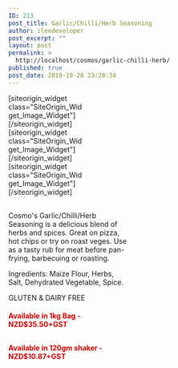 ```yaml
---
ID: 213
post_title: Garlic/Chilli/Herb Seasoning
author: ileedeveloper
post_excerpt: ""
layout: post
permalink: >
  http://localhost/cosmos/garlic-chilli-herb/
published: true
post_date: 2019-10-20 23:20:34
---
```

<div id="pl-213"  class="panel-layout" ><div id="pg-213-0"  class="panel-grid panel-no-style"  data-style="{&quot;background_image_attachment&quot;:false,&quot;background_display&quot;:&quot;tile&quot;,&quot;cell_alignment&quot;:&quot;flex-start&quot;}"  data-ratio="1"  data-ratio-direction="right" ><div id="pgc-213-0-0"  class="panel-grid-cell"  data-weight="0.33333333333333" ><div id="panel-213-0-0-0" class="so-panel widget widget_sow-image panel-first-child panel-last-child" data-index="0" data-style="{&quot;mobile_css&quot;:&quot;display: none;&quot;,&quot;background_image_attachment&quot;:false,&quot;background_display&quot;:&quot;tile&quot;}" ><div class="panel-widget-style panel-widget-style-for-213-0-0-0" >[siteorigin_widget class="SiteOrigin_Widget_Image_Widget"]<input type="hidden" value="{&quot;instance&quot;:{&quot;image&quot;:192,&quot;image_fallback&quot;:&quot;&quot;,&quot;size&quot;:&quot;full&quot;,&quot;align&quot;:&quot;right&quot;,&quot;title_align&quot;:&quot;default&quot;,&quot;title&quot;:&quot;&quot;,&quot;title_position&quot;:&quot;hidden&quot;,&quot;alt&quot;:&quot;Cosmo&#039;s Garlic Chilli Herb Label&quot;,&quot;url&quot;:&quot;&quot;,&quot;bound&quot;:true,&quot;_sow_form_id&quot;:&quot;1291007275daceabd146eb790460499&quot;,&quot;_sow_form_timestamp&quot;:&quot;1571871305125&quot;,&quot;new_window&quot;:false,&quot;full_width&quot;:false,&quot;so_sidebar_emulator_id&quot;:&quot;sow-image-21310000&quot;,&quot;option_name&quot;:&quot;widget_sow-image&quot;},&quot;args&quot;:{&quot;before_widget&quot;:&quot;&lt;div id=\&quot;panel-213-0-0-0\&quot; class=\&quot;so-panel widget widget_sow-image panel-first-child panel-last-child\&quot; data-index=\&quot;0\&quot; data-style=\&quot;{&amp;quot;mobile_css&amp;quot;:&amp;quot;display: none;&amp;quot;,&amp;quot;background_image_attachment&amp;quot;:false,&amp;quot;background_display&amp;quot;:&amp;quot;tile&amp;quot;}\&quot; &gt;&lt;div class=\&quot;panel-widget-style panel-widget-style-for-213-0-0-0\&quot; &gt;&quot;,&quot;after_widget&quot;:&quot;&lt;\/div&gt;&lt;\/div&gt;&quot;,&quot;before_title&quot;:&quot;&lt;h3 class=\&quot;widget-title\&quot;&gt;&quot;,&quot;after_title&quot;:&quot;&lt;\/h3&gt;&quot;,&quot;widget_id&quot;:&quot;widget-0-0-0&quot;}}" />[/siteorigin_widget]</div></div></div><div id="pgc-213-0-1"  class="panel-grid-cell"  data-weight="0.33333333333333" ><div id="panel-213-0-1-0" class="so-panel widget widget_sow-image panel-first-child panel-last-child" data-index="1" data-style="{&quot;background_image_attachment&quot;:false,&quot;background_display&quot;:&quot;tile&quot;}" >[siteorigin_widget class="SiteOrigin_Widget_Image_Widget"]<input type="hidden" value="{&quot;instance&quot;:{&quot;image&quot;:208,&quot;image_fallback&quot;:&quot;&quot;,&quot;size&quot;:&quot;full&quot;,&quot;align&quot;:&quot;center&quot;,&quot;title_align&quot;:&quot;default&quot;,&quot;title&quot;:&quot;&quot;,&quot;title_position&quot;:&quot;hidden&quot;,&quot;alt&quot;:&quot;Cosmo&#039;s Garlic Chilli Herb Products&quot;,&quot;url&quot;:&quot;&quot;,&quot;bound&quot;:true,&quot;_sow_form_id&quot;:&quot;21001133495daceac0bdabf047448164&quot;,&quot;_sow_form_timestamp&quot;:&quot;1571871313859&quot;,&quot;new_window&quot;:false,&quot;full_width&quot;:false,&quot;so_sidebar_emulator_id&quot;:&quot;sow-image-21310001&quot;,&quot;option_name&quot;:&quot;widget_sow-image&quot;},&quot;args&quot;:{&quot;before_widget&quot;:&quot;&lt;div id=\&quot;panel-213-0-1-0\&quot; class=\&quot;so-panel widget widget_sow-image panel-first-child panel-last-child\&quot; data-index=\&quot;1\&quot; data-style=\&quot;{&amp;quot;background_image_attachment&amp;quot;:false,&amp;quot;background_display&amp;quot;:&amp;quot;tile&amp;quot;}\&quot; &gt;&quot;,&quot;after_widget&quot;:&quot;&lt;\/div&gt;&quot;,&quot;before_title&quot;:&quot;&lt;h3 class=\&quot;widget-title\&quot;&gt;&quot;,&quot;after_title&quot;:&quot;&lt;\/h3&gt;&quot;,&quot;widget_id&quot;:&quot;widget-0-1-0&quot;}}" />[/siteorigin_widget]</div></div><div id="pgc-213-0-2"  class="panel-grid-cell"  data-weight="0.33333333333333" ><div id="panel-213-0-2-0" class="so-panel widget widget_sow-image panel-first-child panel-last-child" data-index="2" data-style="{&quot;background_image_attachment&quot;:false,&quot;background_display&quot;:&quot;tile&quot;}" >[siteorigin_widget class="SiteOrigin_Widget_Image_Widget"]<input type="hidden" value="{&quot;instance&quot;:{&quot;image&quot;:214,&quot;image_fallback&quot;:&quot;&quot;,&quot;size&quot;:&quot;full&quot;,&quot;align&quot;:&quot;left&quot;,&quot;title_align&quot;:&quot;default&quot;,&quot;title&quot;:&quot;&quot;,&quot;title_position&quot;:&quot;hidden&quot;,&quot;alt&quot;:&quot;Cosmo&#039;s Garlic Chilli Herb Nutrition&quot;,&quot;url&quot;:&quot;&quot;,&quot;bound&quot;:true,&quot;_sow_form_id&quot;:&quot;4143325905daceac436698425412483&quot;,&quot;_sow_form_timestamp&quot;:&quot;1571871331658&quot;,&quot;new_window&quot;:false,&quot;full_width&quot;:false,&quot;so_sidebar_emulator_id&quot;:&quot;sow-image-21310002&quot;,&quot;option_name&quot;:&quot;widget_sow-image&quot;},&quot;args&quot;:{&quot;before_widget&quot;:&quot;&lt;div id=\&quot;panel-213-0-2-0\&quot; class=\&quot;so-panel widget widget_sow-image panel-first-child panel-last-child\&quot; data-index=\&quot;2\&quot; data-style=\&quot;{&amp;quot;background_image_attachment&amp;quot;:false,&amp;quot;background_display&amp;quot;:&amp;quot;tile&amp;quot;}\&quot; &gt;&quot;,&quot;after_widget&quot;:&quot;&lt;\/div&gt;&quot;,&quot;before_title&quot;:&quot;&lt;h3 class=\&quot;widget-title\&quot;&gt;&quot;,&quot;after_title&quot;:&quot;&lt;\/h3&gt;&quot;,&quot;widget_id&quot;:&quot;widget-0-2-0&quot;}}" />[/siteorigin_widget]</div></div></div><div id="pg-213-1"  class="panel-grid panel-no-style"  data-style="{&quot;background_image_attachment&quot;:false,&quot;background_display&quot;:&quot;tile&quot;,&quot;cell_alignment&quot;:&quot;flex-start&quot;}" ><div id="pgc-213-1-0"  class="panel-grid-cell"  data-weight="0.5" ><div id="panel-213-1-0-0" class="so-panel widget widget_sow-editor panel-first-child panel-last-child" data-index="3" data-style="{&quot;background_image_attachment&quot;:false,&quot;background_display&quot;:&quot;tile&quot;}" ><div class="so-widget-sow-editor so-widget-sow-editor-base">
<div class="siteorigin-widget-tinymce textwidget">
	<p>Cosmo's Garlic/Chilli/Herb Seasoning is a delicious blend of herbs and spices. Great on pizza, hot chips or try on roast veges. Use as a tasty rub for meat before pan-frying, barbecuing or roasting.</p>
<p>Ingredients: Maize Flour, Herbs, Salt, Dehydrated Vegetable, Spice.</p>
<p>GLUTEN &amp; DAIRY FREE</p>
</div>
</div></div></div><div id="pgc-213-1-1"  class="panel-grid-cell"  data-weight="0.5" ><div id="panel-213-1-1-0" class="so-panel widget widget_sow-editor panel-first-child" data-index="4" data-style="{&quot;background_image_attachment&quot;:false,&quot;background_display&quot;:&quot;tile&quot;}" ><div class="so-widget-sow-editor so-widget-sow-editor-base">
<div class="siteorigin-widget-tinymce textwidget">
	<h4 style="color: #cd0300;">Available in 1kg Bag - NZD$35.50+GST</h4>
<div id='product-component-1571613934481'></div>
<script type="text/javascript">
/*< ![CDATA[*/
(function () {
  var scriptURL = 'https://sdks.shopifycdn.com/buy-button/latest/buy-button-storefront.min.js';
  if (window.ShopifyBuy) {
    if (window.ShopifyBuy.UI) {
      ShopifyBuyInit();
    } else {
      loadScript();
    }
  } else {
    loadScript();
  }
  function loadScript() {
    var script = document.createElement('script');
    script.async = true;
    script.src = scriptURL;
    (document.getElementsByTagName('head')[0] || document.getElementsByTagName('body')[0]).appendChild(script);
    script.onload = ShopifyBuyInit;
  }
  function ShopifyBuyInit() {
    var client = ShopifyBuy.buildClient({
      domain: 'jayen-food-concepts-ltd.myshopify.com',
      storefrontAccessToken: 'c8f5d72c9bb536a9d348334b68effe99',
    });
    ShopifyBuy.UI.onReady(client).then(function (ui) {
      ui.createComponent('product', {
        id: '1082441990188',
        node: document.getElementById('product-component-1571613934481'),
        moneyFormat: '%24%7B%7Bamount%7D%7D',
        options: {
  "product": {
    "styles": {
      "product": {
        "@media (min-width: 601px)": {
          "max-width": "calc(25% - 20px)",
          "margin-left": "20px",
          "margin-bottom": "50px"
        },
        "text-align": "left"
      },
      "button": {
        "font-weight": "bold",
        "font-size": "13px",
        "padding-top": "14.5px",
        "padding-bottom": "14.5px",
        ":hover": {
          "background-color": "#ff0500"
        },
        "background-color": "#cd0300",
        ":focus": {
          "background-color": "#ff0500"
        },
        "border-radius": "5px",
        "padding-left": "25px",
        "padding-right": "25px"
      },
      "quantityInput": {
        "font-size": "13px",
        "padding-top": "14.5px",
        "padding-bottom": "14.5px"
      },
      "description": {
        "font-size": "15px"
      }
    },
    "contents": {
      "img": false,
      "title": false,
      "price": false
    }
  },
  "productSet": {
    "styles": {
      "products": {
        "@media (min-width: 601px)": {
          "margin-left": "-20px"
        }
      }
    }
  },
  "modalProduct": {
    "contents": {
      "img": false,
      "imgWithCarousel": true,
      "button": false,
      "buttonWithQuantity": true
    },
    "styles": {
      "product": {
        "@media (min-width: 601px)": {
          "max-width": "100%",
          "margin-left": "0px",
          "margin-bottom": "0px"
        }
      },
      "button": {
        "font-weight": "bold",
        "font-size": "13px",
        "padding-top": "14.5px",
        "padding-bottom": "14.5px",
        ":hover": {
          "background-color": "#ff0500"
        },
        "background-color": "#cd0300",
        ":focus": {
          "background-color": "#ff0500"
        },
        "border-radius": "5px",
        "padding-left": "25px",
        "padding-right": "25px"
      },
      "quantityInput": {
        "font-size": "13px",
        "padding-top": "14.5px",
        "padding-bottom": "14.5px"
      },
      "description": {
        "font-size": "15px"
      }
    }
  },
  "cart": {
    "styles": {
      "button": {
        "font-weight": "bold",
        "font-size": "13px",
        "padding-top": "14.5px",
        "padding-bottom": "14.5px",
        ":hover": {
          "background-color": "#ff0500"
        },
        "background-color": "#cd0300",
        ":focus": {
          "background-color": "#ff0500"
        },
        "border-radius": "5px"
      },
      "title": {
        "color": "#4c4c4c"
      },
      "header": {
        "color": "#4c4c4c"
      },
      "lineItems": {
        "color": "#4c4c4c"
      },
      "subtotalText": {
        "color": "#4c4c4c"
      },
      "subtotal": {
        "color": "#4c4c4c"
      },
      "notice": {
        "color": "#4c4c4c"
      },
      "currency": {
        "color": "#4c4c4c"
      },
      "close": {
        "color": "#4c4c4c",
        ":hover": {
          "color": "#4c4c4c"
        }
      },
      "empty": {
        "color": "#4c4c4c"
      },
      "noteDescription": {
        "color": "#4c4c4c"
      },
      "discountText": {
        "color": "#4c4c4c"
      },
      "discountIcon": {
        "fill": "#4c4c4c"
      },
      "discountAmount": {
        "color": "#4c4c4c"
      }
    }
  },
  "toggle": {
    "styles": {
      "toggle": {
        "font-weight": "bold",
        "background-color": "#cd0300",
        ":hover": {
          "background-color": "#ff0500"
        },
        ":focus": {
          "background-color": "#ff0500"
        }
      },
      "count": {
        "font-size": "13px"
      }
    }
  },
  "lineItem": {
    "styles": {
      "variantTitle": {
        "color": "#4c4c4c"
      },
      "title": {
        "color": "#4c4c4c"
      },
      "price": {
        "color": "#4c4c4c"
      },
      "fullPrice": {
        "color": "#4c4c4c"
      },
      "discount": {
        "color": "#4c4c4c"
      },
      "discountIcon": {
        "fill": "#4c4c4c"
      },
      "quantity": {
        "color": "#4c4c4c"
      },
      "quantityIncrement": {
        "color": "#4c4c4c",
        "border-color": "#4c4c4c"
      },
      "quantityDecrement": {
        "color": "#4c4c4c",
        "border-color": "#4c4c4c"
      },
      "quantityInput": {
        "color": "#4c4c4c",
        "border-color": "#4c4c4c"
      }
    }
  }
},
      });
    });
  }
})();
/*]]>*/
</script></div>
</div></div><div id="panel-213-1-1-1" class="so-panel widget widget_sow-editor panel-last-child" data-index="5" data-style="{&quot;background_image_attachment&quot;:false,&quot;background_display&quot;:&quot;tile&quot;}" ><div class="so-widget-sow-editor so-widget-sow-editor-base">
<div class="siteorigin-widget-tinymce textwidget">
	<h4 style="color: #cd0300;">Available in 120gm shaker - NZD$10.87+GST</h4>
<div id='product-component-1571613969069'></div>
<script type="text/javascript">
/*< ![CDATA[*/
(function () {
  var scriptURL = 'https://sdks.shopifycdn.com/buy-button/latest/buy-button-storefront.min.js';
  if (window.ShopifyBuy) {
    if (window.ShopifyBuy.UI) {
      ShopifyBuyInit();
    } else {
      loadScript();
    }
  } else {
    loadScript();
  }
  function loadScript() {
    var script = document.createElement('script');
    script.async = true;
    script.src = scriptURL;
    (document.getElementsByTagName('head')[0] || document.getElementsByTagName('body')[0]).appendChild(script);
    script.onload = ShopifyBuyInit;
  }
  function ShopifyBuyInit() {
    var client = ShopifyBuy.buildClient({
      domain: 'jayen-food-concepts-ltd.myshopify.com',
      storefrontAccessToken: 'c8f5d72c9bb536a9d348334b68effe99',
    });
    ShopifyBuy.UI.onReady(client).then(function (ui) {
      ui.createComponent('product', {
        id: '4164698374275',
        node: document.getElementById('product-component-1571613969069'),
        moneyFormat: '%24%7B%7Bamount%7D%7D',
        options: {
  "product": {
    "styles": {
      "product": {
        "@media (min-width: 601px)": {
          "max-width": "calc(25% - 20px)",
          "margin-left": "20px",
          "margin-bottom": "50px"
        },
        "text-align": "left"
      },
      "button": {
        "font-weight": "bold",
        "font-size": "13px",
        "padding-top": "14.5px",
        "padding-bottom": "14.5px",
        ":hover": {
          "background-color": "#ff0500"
        },
        "background-color": "#cd0300",
        ":focus": {
          "background-color": "#ff0500"
        },
        "border-radius": "5px",
        "padding-left": "25px",
        "padding-right": "25px"
      },
      "quantityInput": {
        "font-size": "13px",
        "padding-top": "14.5px",
        "padding-bottom": "14.5px"
      },
      "description": {
        "font-size": "15px"
      }
    },
    "contents": {
      "img": false,
      "title": false,
      "price": false
    }
  },
  "productSet": {
    "styles": {
      "products": {
        "@media (min-width: 601px)": {
          "margin-left": "-20px"
        }
      }
    }
  },
  "modalProduct": {
    "contents": {
      "img": false,
      "imgWithCarousel": true,
      "button": false,
      "buttonWithQuantity": true
    },
    "styles": {
      "product": {
        "@media (min-width: 601px)": {
          "max-width": "100%",
          "margin-left": "0px",
          "margin-bottom": "0px"
        }
      },
      "button": {
        "font-weight": "bold",
        "font-size": "13px",
        "padding-top": "14.5px",
        "padding-bottom": "14.5px",
        ":hover": {
          "background-color": "#ff0500"
        },
        "background-color": "#cd0300",
        ":focus": {
          "background-color": "#ff0500"
        },
        "border-radius": "5px",
        "padding-left": "25px",
        "padding-right": "25px"
      },
      "quantityInput": {
        "font-size": "13px",
        "padding-top": "14.5px",
        "padding-bottom": "14.5px"
      },
      "description": {
        "font-size": "15px"
      }
    }
  },
  "cart": {
    "styles": {
      "button": {
        "font-weight": "bold",
        "font-size": "13px",
        "padding-top": "14.5px",
        "padding-bottom": "14.5px",
        ":hover": {
          "background-color": "#ff0500"
        },
        "background-color": "#cd0300",
        ":focus": {
          "background-color": "#ff0500"
        },
        "border-radius": "5px"
      },
      "title": {
        "color": "#4c4c4c"
      },
      "header": {
        "color": "#4c4c4c"
      },
      "lineItems": {
        "color": "#4c4c4c"
      },
      "subtotalText": {
        "color": "#4c4c4c"
      },
      "subtotal": {
        "color": "#4c4c4c"
      },
      "notice": {
        "color": "#4c4c4c"
      },
      "currency": {
        "color": "#4c4c4c"
      },
      "close": {
        "color": "#4c4c4c",
        ":hover": {
          "color": "#4c4c4c"
        }
      },
      "empty": {
        "color": "#4c4c4c"
      },
      "noteDescription": {
        "color": "#4c4c4c"
      },
      "discountText": {
        "color": "#4c4c4c"
      },
      "discountIcon": {
        "fill": "#4c4c4c"
      },
      "discountAmount": {
        "color": "#4c4c4c"
      }
    }
  },
  "toggle": {
    "styles": {
      "toggle": {
        "font-weight": "bold",
        "background-color": "#cd0300",
        ":hover": {
          "background-color": "#ff0500"
        },
        ":focus": {
          "background-color": "#ff0500"
        }
      },
      "count": {
        "font-size": "13px"
      }
    }
  },
  "lineItem": {
    "styles": {
      "variantTitle": {
        "color": "#4c4c4c"
      },
      "title": {
        "color": "#4c4c4c"
      },
      "price": {
        "color": "#4c4c4c"
      },
      "fullPrice": {
        "color": "#4c4c4c"
      },
      "discount": {
        "color": "#4c4c4c"
      },
      "discountIcon": {
        "fill": "#4c4c4c"
      },
      "quantity": {
        "color": "#4c4c4c"
      },
      "quantityIncrement": {
        "color": "#4c4c4c",
        "border-color": "#4c4c4c"
      },
      "quantityDecrement": {
        "color": "#4c4c4c",
        "border-color": "#4c4c4c"
      },
      "quantityInput": {
        "color": "#4c4c4c",
        "border-color": "#4c4c4c"
      }
    }
  }
},
      });
    });
  }
})();
/*]]>*/
</script></div>
</div></div></div></div></div>

<style type="text/css" class="panels-style" data-panels-style-for-post="213">@import url(http://localhost/cosmos/wp-content/plugins/siteorigin-panels/css/front-flex.min.css); #pgc-213-0-0 , #pgc-213-0-1 , #pgc-213-0-2 { width:33.3333%;width:calc(33.3333% - ( 0.66666666666667 * 30px ) ) } #pl-213 #panel-213-0-0-0 , #pl-213 #panel-213-0-1-0 , #pl-213 #panel-213-0-2-0 , #pl-213 #panel-213-1-0-0 , #pl-213 #panel-213-1-1-0 , #pl-213 #panel-213-1-1-1 {  } #pg-213-0 , #pl-213 .so-panel { margin-bottom:30px } #pgc-213-1-0 , #pgc-213-1-1 { width:50%;width:calc(50% - ( 0.5 * 30px ) ) } #pl-213 .so-panel:last-child { margin-bottom:0px } #pg-213-0.panel-no-style, #pg-213-0.panel-has-style > .panel-row-style , #pg-213-1.panel-no-style, #pg-213-1.panel-has-style > .panel-row-style { -webkit-align-items:flex-start;align-items:flex-start } @media (max-width:780px){ #pg-213-0.panel-no-style, #pg-213-0.panel-has-style > .panel-row-style , #pg-213-1.panel-no-style, #pg-213-1.panel-has-style > .panel-row-style { -webkit-flex-direction:column;-ms-flex-direction:column;flex-direction:column } #pg-213-0 .panel-grid-cell , #pg-213-1 .panel-grid-cell { margin-right:0 } #pg-213-0 .panel-grid-cell , #pg-213-1 .panel-grid-cell { width:100% } #pgc-213-0-0 , #pgc-213-0-1 , #pgc-213-1-0 { margin-bottom:30px } #pl-213 .panel-grid-cell { padding:0 } #pl-213 .panel-grid .panel-grid-cell-empty { display:none } #pl-213 .panel-grid .panel-grid-cell-mobile-last { margin-bottom:0px } #panel-213-0-0-0> .panel-widget-style { display: none }  } </style>